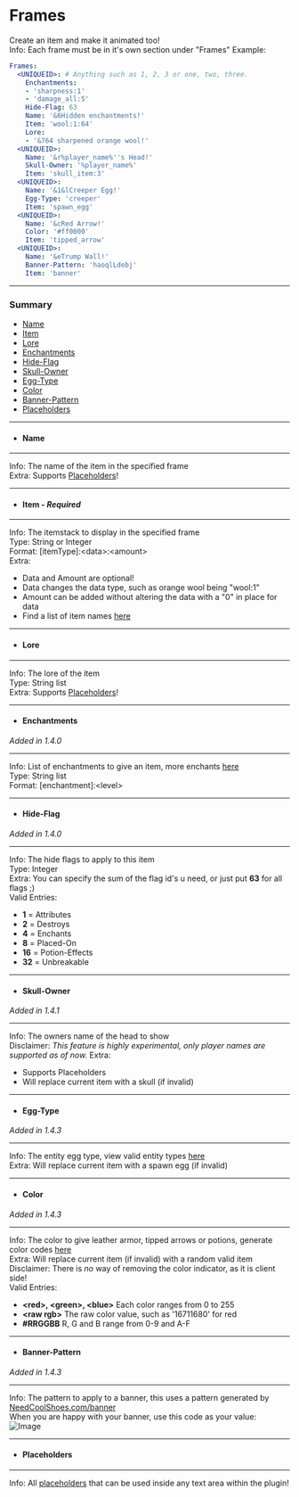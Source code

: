 # Frames #
Create an item and make it animated too!  
Info: Each frame must be in it's own section under "Frames"
Example:
```yaml
Frames:
  <UNIQUEID>: # Anything such as 1, 2, 3 or one, two, three.
    Enchantments:
    - 'sharpness:1'
    - 'damage_all:5'
    Hide-Flag: 63
    Name: '&6Hidden enchantments!'
    Item: 'wool:1:64'
    Lore:
    - '&764 sharpened orange wool!'
  <UNIQUEID>:
    Name: '&r%player_name%''s Head!'
    Skull-Owner: '%player_name%'
    Item: 'skull_item:3'
  <UNIQUEID>:
    Name: '&1&lCreeper Egg!'
    Egg-Type: 'creeper'
    Item: 'spawn_egg'
  <UNIQUEID>:
    Name: '&cRed Arrow!'
    Color: '#ff0000'
    Item: 'tipped_arrow'
  <UNIQUEID>:
    Name: '&eTrump Wall!'
    Banner-Pattern: 'haoqlLdebj'
    Item: 'banner'
```
***
### Summary ###
 - [Name](#name)
 - [Item](#item---required)
 - [Lore](#lore)
 - [Enchantments](#enchantments)
 - [Hide-Flag](#hide-flag)
 - [Skull-Owner](#skull-owner)
 - [Egg-Type](#egg-type)
 - [Color](#color)
 - [Banner-Pattern](#banner-pattern)
 - [Placeholders](#placeholders)
***
- #### Name ####
***
Info: The name of the item in the specified frame  
Extra: Supports [Placeholders](#placeholders)!
***
- #### Item - *Required* ####
***
Info: The itemstack to display in the specified frame  
Type: String or Integer  
Format: \[itemType\]:\<data\>:\<amount\>  
Extra:  
 - Data and Amount are optional!  
 - Data changes the data type, such as orange wool being "wool:1"  
 - Amount can be added without altering the data with a "0" in place for data  
 - Find a list of item names [here](http://minecraft-ids.grahamedgecombe.com)  
***
- #### Lore ####
***
Info: The lore of the item   
Type: String list  
Extra: Supports [Placeholders](#placeholders)!
***
- #### Enchantments ####
*Added in 1.4.0*
***
Info: List of enchantments to give an item, more enchants [here](https://hub.spigotmc.org/javadocs/spigot/org/bukkit/enchantments/Enchantment.html)   
Type: String list  
Format: \[enchantment\]:\<level\>   
***
- #### Hide-Flag ####
*Added in 1.4.0*
***
Info: The hide flags to apply to this item  
Type: Integer  
Extra: You can specify the sum of the flag id's u need, or just put **63** for all flags ;)  
Valid Entries:
 - **1** = Attributes
 - **2** = Destroys
 - **4** = Enchants
 - **8** = Placed-On
 - **16** = Potion-Effects
 - **32** = Unbreakable
***
- #### Skull-Owner ####
*Added in 1.4.1*
***
Info: The owners name of the head to show  
Disclaimer: *This feature is highly experimental, only player names are supported as of now.* 
Extra:
 - Supports Placeholders  
 - Will replace current item with a skull (if invalid)   
***
- #### Egg-Type ####
*Added in 1.4.3*
***
Info: The entity egg type, view valid entity types [here](https://hub.spigotmc.org/javadocs/spigot/org/bukkit/entity/EntityType.html)  
Extra: Will replace current item with a spawn egg (if invalid)
***
- #### Color ####
*Added in 1.4.3*
***
Info: The color to give leather armor, tipped arrows or potions, generate color codes [here](https://minecraftcommand.science/armor-generator)  
Extra: Will replace current item (if invalid) with a random valid item  
Disclaimer: There is *no* way of removing the color indicator, as it is client side!  
Valid Entries:
 - **\<red\>, \<green\>, \<blue\>** Each color ranges from 0 to 255
 - **\<raw rgb\>** The raw color value, such as '16711680' for red
 - **#RRGGBB** R, G and B range from 0-9 and A-F
***
- #### Banner-Pattern ###
*Added in 1.4.3*
***
 Info: The pattern to apply to a banner, this uses a pattern generated by [NeedCoolShoes.com/banner](http://www.needcoolshoes.com/banner)  
 When you are happy with your banner, use this code as your value:  
 ![Image](https://imgur.com/ahWdXfu.png)
***
- #### Placeholders ####
***
Info: All [placeholders](#api/placeholders.md) that can be used inside any text area within the plugin!  
